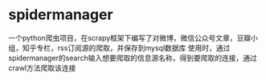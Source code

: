 # spidermanager
一个python爬虫项目，在scrapy框架下编写了对微博，微信公众号文章，豆瓣小组，知乎专栏，rss订阅源的爬取，并保存到mysql数据库
使用时，通过spidermanager的search输入想要爬取的信息源名称，得到要爬取的连接，通过crawl方法爬取该连接
